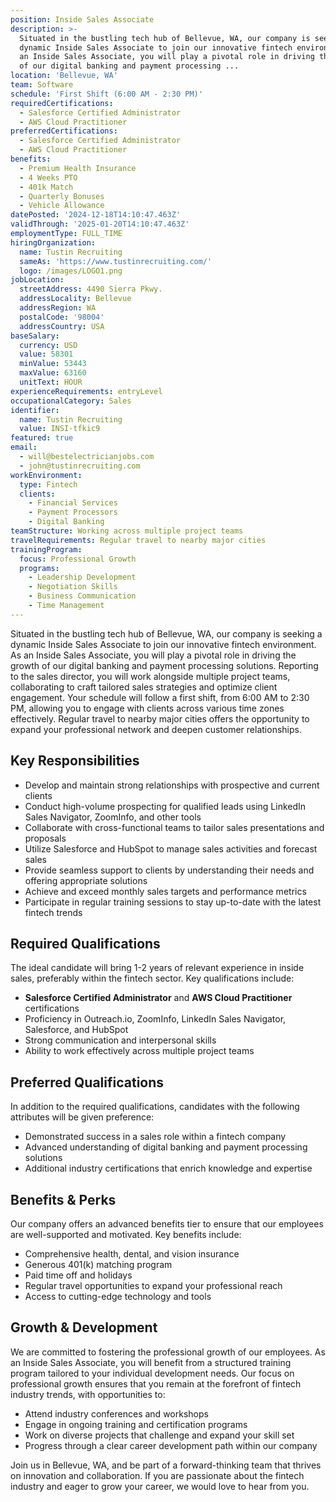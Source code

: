 ```yaml
---
position: Inside Sales Associate
description: >-
  Situated in the bustling tech hub of Bellevue, WA, our company is seeking a
  dynamic Inside Sales Associate to join our innovative fintech environment. As
  an Inside Sales Associate, you will play a pivotal role in driving the growth
  of our digital banking and payment processing ...
location: 'Bellevue, WA'
team: Software
schedule: 'First Shift (6:00 AM - 2:30 PM)'
requiredCertifications:
  - Salesforce Certified Administrator
  - AWS Cloud Practitioner
preferredCertifications:
  - Salesforce Certified Administrator
  - AWS Cloud Practitioner
benefits:
  - Premium Health Insurance
  - 4 Weeks PTO
  - 401k Match
  - Quarterly Bonuses
  - Vehicle Allowance
datePosted: '2024-12-18T14:10:47.463Z'
validThrough: '2025-01-20T14:10:47.463Z'
employmentType: FULL_TIME
hiringOrganization:
  name: Tustin Recruiting
  sameAs: 'https://www.tustinrecruiting.com/'
  logo: /images/LOGO1.png
jobLocation:
  streetAddress: 4490 Sierra Pkwy.
  addressLocality: Bellevue
  addressRegion: WA
  postalCode: '98004'
  addressCountry: USA
baseSalary:
  currency: USD
  value: 58301
  minValue: 53443
  maxValue: 63160
  unitText: HOUR
experienceRequirements: entryLevel
occupationalCategory: Sales
identifier:
  name: Tustin Recruiting
  value: INSI-tfkic9
featured: true
email:
  - will@bestelectricianjobs.com
  - john@tustinrecruiting.com
workEnvironment:
  type: Fintech
  clients:
    - Financial Services
    - Payment Processors
    - Digital Banking
teamStructure: Working across multiple project teams
travelRequirements: Regular travel to nearby major cities
trainingProgram:
  focus: Professional Growth
  programs:
    - Leadership Development
    - Negotiation Skills
    - Business Communication
    - Time Management
---
```



Situated in the bustling tech hub of Bellevue, WA, our company is seeking a dynamic Inside Sales Associate to join our innovative fintech environment. As an Inside Sales Associate, you will play a pivotal role in driving the growth of our digital banking and payment processing solutions. Reporting to the sales director, you will work alongside multiple project teams, collaborating to craft tailored sales strategies and optimize client engagement. Your schedule will follow a first shift, from 6:00 AM to 2:30 PM, allowing you to engage with clients across various time zones effectively. Regular travel to nearby major cities offers the opportunity to expand your professional network and deepen customer relationships.

## Key Responsibilities

- Develop and maintain strong relationships with prospective and current clients
- Conduct high-volume prospecting for qualified leads using LinkedIn Sales Navigator, ZoomInfo, and other tools
- Collaborate with cross-functional teams to tailor sales presentations and proposals
- Utilize Salesforce and HubSpot to manage sales activities and forecast sales
- Provide seamless support to clients by understanding their needs and offering appropriate solutions
- Achieve and exceed monthly sales targets and performance metrics
- Participate in regular training sessions to stay up-to-date with the latest fintech trends

## Required Qualifications

The ideal candidate will bring 1-2 years of relevant experience in inside sales, preferably within the fintech sector. Key qualifications include:

- **Salesforce Certified Administrator** and **AWS Cloud Practitioner** certifications
- Proficiency in Outreach.io, ZoomInfo, LinkedIn Sales Navigator, Salesforce, and HubSpot
- Strong communication and interpersonal skills
- Ability to work effectively across multiple project teams

## Preferred Qualifications

In addition to the required qualifications, candidates with the following attributes will be given preference:

- Demonstrated success in a sales role within a fintech company
- Advanced understanding of digital banking and payment processing solutions
- Additional industry certifications that enrich knowledge and expertise

## Benefits & Perks

Our company offers an advanced benefits tier to ensure that our employees are well-supported and motivated. Key benefits include:

- Comprehensive health, dental, and vision insurance
- Generous 401(k) matching program
- Paid time off and holidays
- Regular travel opportunities to expand your professional reach
- Access to cutting-edge technology and tools

## Growth & Development

We are committed to fostering the professional growth of our employees. As an Inside Sales Associate, you will benefit from a structured training program tailored to your individual development needs. Our focus on professional growth ensures that you remain at the forefront of fintech industry trends, with opportunities to:

- Attend industry conferences and workshops
- Engage in ongoing training and certification programs
- Work on diverse projects that challenge and expand your skill set
- Progress through a clear career development path within our company

Join us in Bellevue, WA, and be part of a forward-thinking team that thrives on innovation and collaboration. If you are passionate about the fintech industry and eager to grow your career, we would love to hear from you.